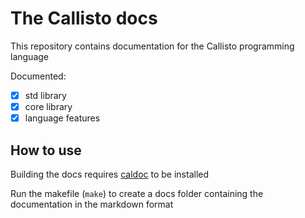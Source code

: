 # The Callisto docs
This repository contains documentation for the Callisto programming language

Documented:
- [X] std library
- [X] core library
- [X] language features

## How to use
Building the docs requires [caldoc](https://github.com/callisto-lang/caldoc) to be
installed

Run the makefile (`make`) to create a docs folder containing the documentation in the
markdown format
